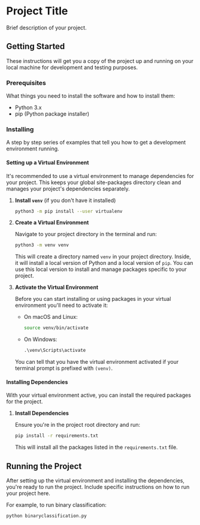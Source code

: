 # Project Title

Brief description of your project.

## Getting Started

These instructions will get you a copy of the project up and running on your local machine for development and testing purposes. 

### Prerequisites

What things you need to install the software and how to install them:

- Python 3.x
- pip (Python package installer)

### Installing

A step by step series of examples that tell you how to get a development environment running.

#### Setting up a Virtual Environment

It's recommended to use a virtual environment to manage dependencies for your project. This keeps your global site-packages directory clean and manages your project's dependencies separately.

1. **Install `venv`** (if you don't have it installed)

    ```bash
    python3 -m pip install --user virtualenv
    ```

2. **Create a Virtual Environment**

    Navigate to your project directory in the terminal and run:

    ```bash
    python3 -m venv venv
    ```

    This will create a directory named `venv` in your project directory. Inside, it will install a local version of Python and a local version of `pip`. You can use this local version to install and manage packages specific to your project.

3. **Activate the Virtual Environment**

    Before you can start installing or using packages in your virtual environment you'll need to activate it:

    - On macOS and Linux:
        ```bash
        source venv/bin/activate
        ```
    - On Windows:
        ```cmd
        .\venv\Scripts\activate
        ```

    You can tell that you have the virtual environment activated if your terminal prompt is prefixed with `(venv)`. 

#### Installing Dependencies

With your virtual environment active, you can install the required packages for the project.

1. **Install Dependencies**

    Ensure you're in the project root directory and run:

    ```bash
    pip install -r requirements.txt
    ```

    This will install all the packages listed in the `requirements.txt` file.

## Running the Project

After setting up the virtual environment and installing the dependencies, you're ready to run the project. Include specific instructions on how to run your project here.

For example, to run binary classification:
```bash
python binaryclassification.py
